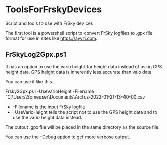 # ToolsForFrskyDevices
Script and tools to use with FrSky devices

The first tool is a powershell script to convert FrSky logfiles to .gpx file format for use in sites like https://ayvri.com.

## FrSkyLog2Gpx.ps1
It has an option to use the vario height for height data instead of using GPS height data.  GPS height data is inherently less accurate than vaio data.

You can use it like this...

Frsky2Gpx.ps1 -UseVarioHeight -Filename "C:\Users\Someuser\Documents\Arctus-2022-01-21-13-40-00.csv

- -Filename is the input FrSky logfile
- -UseVarioHeight tells the script not to use the GPS height data and to use the vario height data instead.

The output .gpx file will be placed in the same directory as the source file.

You can use the -Debug option to get more verbose output.
